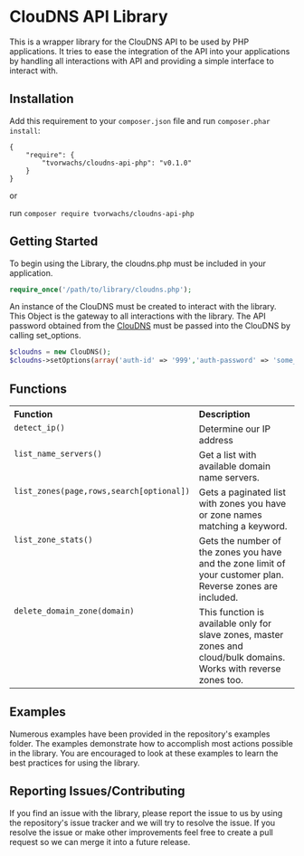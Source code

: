ClouDNS API Library
===============================

This is a wrapper library for the ClouDNS API to be used by PHP applications. It tries to ease the integration of the API into your applications by handling all interactions with API and providing a simple interface to interact with.



Installation
-------------------------------
Add this requirement to your `composer.json` file and run `composer.phar install`:

    {
        "require": {
            "tvorwachs/cloudns-api-php": "v0.1.0"
        }
    }

or

run `composer require tvorwachs/cloudns-api-php`

Getting Started
-------------------------------
To begin using the Library, the cloudns.php must be included in your application.

```php
require_once('/path/to/library/cloudns.php');
```

An instance of the ClouDNS must be created to interact with the library. This Object is the gateway to all interactions with the library. The API password obtained from the [ClouDNS](https://www.cloudns.net/api-settings/) must be passed into the ClouDNS by calling set_options.

```php
$cloudns = new ClouDNS();
$cloudns->setOptions(array('auth-id' => '999','auth-password' => 'some_password'));
```

Functions
-------------------------------

<table width="100%">
	<tr>
		<th valign="top" width="120px" align="left">Function</th>
		<th valign="top" align="left">Description</th>
	</tr>
	<tr>
		<td valign="top"><code>detect_ip()</code></td>
		<td valign="top">Determine our IP address</td>
	</tr>
	<tr>
		<td valign="top"><code>list_name_servers()</code></td>
		<td valign="top">Get a list with available domain name servers.</td>
	</tr>
	<tr>
		<td valign="top"><code>list_zones(page,rows,search[optional])</code></td>
		<td valign="top">Gets a paginated list with zones you have or zone names matching a keyword.</td>
	</tr>
	<tr>
		<td valign="top"><code>list_zone_stats()</code></td>
		<td valign="top">Gets the number of the zones you have and the zone limit of your customer plan. Reverse zones are included.</td>
	</tr>
	<tr>
		<td valign="top"><code>delete_domain_zone(domain)</code></td>
		<td valign="top">This function is available only for slave zones, master zones and cloud/bulk domains. Works with reverse zones too.</td>
	</tr>
</table>

Examples
-------------------------------
Numerous examples have been provided in the repository's examples folder. The examples demonstrate how to accomplish most actions possible in the library. You are encouraged to look at these examples to learn the best practices for using the library.

Reporting Issues/Contributing
-------------------------------
If you find an issue with the library, please report the issue to us by using the repository's issue tracker and we will try to resolve the issue. If you resolve the issue or make other improvements feel free to create a pull request so we can merge it into a future release.